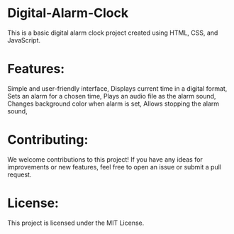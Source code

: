 # Digital-Alarm-Clock
This is a basic digital alarm clock project created using HTML, CSS, and JavaScript.

# Features:
Simple and user-friendly interface,
Displays current time in a digital format,
Sets an alarm for a chosen time,
Plays an audio file as the alarm sound,
Changes background color when alarm is set,
Allows stopping the alarm sound,

# Contributing:
We welcome contributions to this project! If you have any ideas for improvements or new features, feel free to open an issue or submit a pull request.

# License:
This project is licensed under the MIT License.
